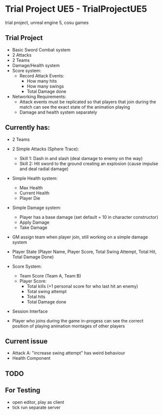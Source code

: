 # Trial Project UE5 - TrialProjectUE5
trial project, unreal engine 5, cosu games

## Trial Project

  - Basic Sword Combat system
  - 2 Attacks
  - 2 Teams
  - Damage/Health system
  - Score system:
    - Record Attack Events:
      - How many hits
      - How many swings
      - Total Damage done
  - Networking Requirements:
    - Attack events must be replicated so that players that join during the match can see the exact state of the animation playing
    - Damage and health system separately

## Currently has:

  - 2 Teams
  - 2 Simple Attacks (Sphere Trace):
    - Skill 1: Dash in and slash (deal damage to enemy on the way)
    - Skill 2: Hit sword to the ground creating an explosion (cause impulse and deal radial damage)

  - Simple Health system:
    - Max Health
    - Current Health
    - Player Die

  - Simple Damage system:
    - Player has a base damage (set default = 10 in character constructor)
    - Apply Damage
    - Take Damage

  - GM assign team when player join, still working on a simple damage system
  - Player State (Player Name, Player Score, Total Swing Attempt, Total Hit, Total Damage Done)
  - Score System:
    - Team Score (Team A, Team B)
    - Player Score:
      - Total kills (+1 personal score for who last hit an enemy)
      - Total swing attempt
      - Total hits
      - Total Damage done
  - Session Interface

  - Player who joins during the game in-progess can see the correct position of playing animation montages of other players

## Current issue

  - Attack A: "increase swing attempt" has weird behaviour
  - Health Component

## TODO

## For Testing

  - open editor, play as client
  - tick run separate server
